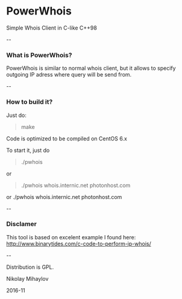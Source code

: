 # PowerWhois

Simple Whois Client in C-like C++98

--

### What is PowerWhois?

PowerWhois is similar to normal whois client, but it allows to specify outgoing IP adress where query will be send from.

--

### How to build it?

Just do:
> make

Code is optimized to be compiled on CentOS 6.x

To start it, just do
>./pwhois

or
> ./pwhois whois.internic.net photonhost.com

or
./pwhois whois.internic.net photonhost.com <outgoing ip>

--

### Disclamer

This tool is based on excelent example I found here:
http://www.binarytides.com/c-code-to-perform-ip-whois/

--

Distribution is GPL.

Nikolay Mihaylov

2016-11
